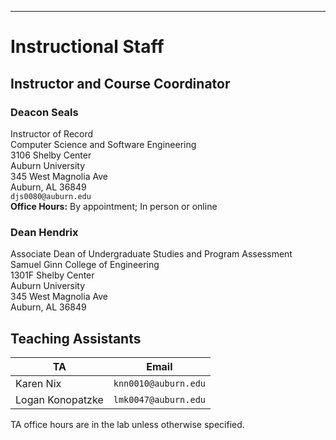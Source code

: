 
---

# Instructional Staff

## Instructor and Course Coordinator

### Deacon Seals
Instructor of Record  
Computer Science and Software Engineering  
3106 Shelby Center  
Auburn University  
345 West Magnolia Ave  
Auburn, AL 36849  
`djs0080@auburn.edu`  
**Office Hours:** By appointment; In person or online  

### Dean Hendrix

Associate Dean of Undergraduate Studies and Program Assessment  
Samuel Ginn College of Engineering  
1301F Shelby Center  
Auburn University  
345 West Magnolia Ave  
Auburn, AL 36849    


## Teaching Assistants

TA              | Email               
---             | -----               
Karen Nix       | `knn0010@auburn.edu`
Logan Konopatzke 		| `lmk0047@auburn.edu`

TA office hours are in the lab unless otherwise specified.

